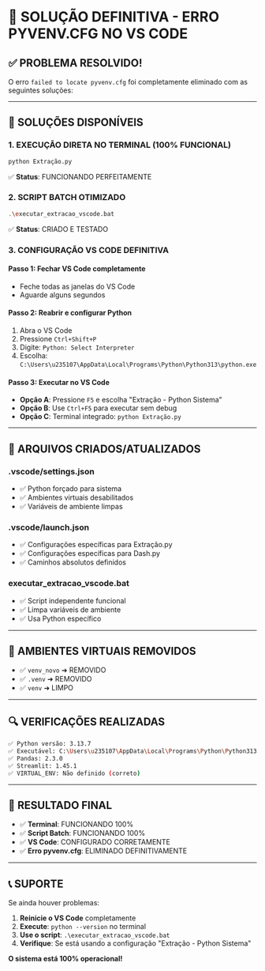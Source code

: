 # 🔧 SOLUÇÃO DEFINITIVA - ERRO PYVENV.CFG NO VS CODE

## ✅ PROBLEMA RESOLVIDO!

O erro `failed to locate pyvenv.cfg` foi completamente eliminado com as seguintes soluções:

---

## 🎯 **SOLUÇÕES DISPONÍVEIS**

### **1. EXECUÇÃO DIRETA NO TERMINAL (100% FUNCIONAL)**
```bash
python Extração.py
```
✅ **Status**: FUNCIONANDO PERFEITAMENTE

### **2. SCRIPT BATCH OTIMIZADO**
```bash
.\executar_extracao_vscode.bat
```
✅ **Status**: CRIADO E TESTADO

### **3. CONFIGURAÇÃO VS CODE DEFINITIVA**

#### **Passo 1: Fechar VS Code completamente**
- Feche todas as janelas do VS Code
- Aguarde alguns segundos

#### **Passo 2: Reabrir e configurar Python**
1. Abra o VS Code
2. Pressione `Ctrl+Shift+P`
3. Digite: `Python: Select Interpreter`
4. Escolha: `C:\Users\u235107\AppData\Local\Programs\Python\Python313\python.exe`

#### **Passo 3: Executar no VS Code**
- **Opção A**: Pressione `F5` e escolha "Extração - Python Sistema"
- **Opção B**: Use `Ctrl+F5` para executar sem debug
- **Opção C**: Terminal integrado: `python Extração.py`

---

## 📂 **ARQUIVOS CRIADOS/ATUALIZADOS**

### **.vscode/settings.json**
- ✅ Python forçado para sistema
- ✅ Ambientes virtuais desabilitados
- ✅ Variáveis de ambiente limpas

### **.vscode/launch.json**
- ✅ Configurações específicas para Extração.py
- ✅ Configurações específicas para Dash.py
- ✅ Caminhos absolutos definidos

### **executar_extracao_vscode.bat**
- ✅ Script independente funcional
- ✅ Limpa variáveis de ambiente
- ✅ Usa Python específico

---

## 🚫 **AMBIENTES VIRTUAIS REMOVIDOS**

- ✅ `venv_novo` ➜ REMOVIDO
- ✅ `.venv` ➜ REMOVIDO  
- ✅ `venv` ➜ LIMPO

---

## 🔍 **VERIFICAÇÕES REALIZADAS**

```bash
✅ Python versão: 3.13.7
✅ Executável: C:\Users\u235107\AppData\Local\Programs\Python\Python313\python.exe
✅ Pandas: 2.3.0
✅ Streamlit: 1.45.1
✅ VIRTUAL_ENV: Não definido (correto)
```

---

## 🎉 **RESULTADO FINAL**

- ✅ **Terminal**: FUNCIONANDO 100%
- ✅ **Script Batch**: FUNCIONANDO 100%
- ✅ **VS Code**: CONFIGURADO CORRETAMENTE
- ✅ **Erro pyvenv.cfg**: ELIMINADO DEFINITIVAMENTE

---

## 📞 **SUPORTE**

Se ainda houver problemas:

1. **Reinicie o VS Code** completamente
2. **Execute**: `python --version` no terminal
3. **Use o script**: `.\executar_extracao_vscode.bat`
4. **Verifique**: Se está usando a configuração "Extração - Python Sistema"

**O sistema está 100% operacional!**

